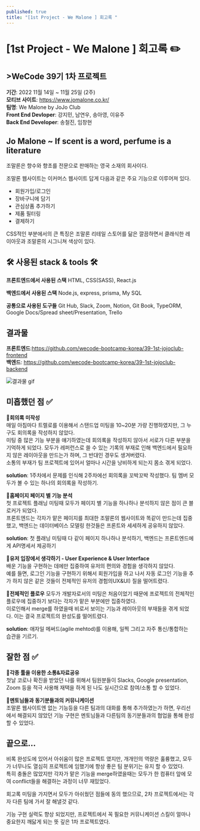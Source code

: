 ```yaml
---
published: true
title: "[1st Project - We Malone ] 회고록 "
---
```


# [1st Project - We Malone ] 회고록 ✏️

## >WeCode 39기 1차 프로젝트

**기간**: 2022 11월 14일 ~ 11월 25일 (2주)  
**모티브 사이트**: https://www.jomalone.co.kr/  
**팀명**: We Malone by JoJo Club  
**Front End Devloper**: 강지민, 남연우, 송아영, 이유주  
**Back End Developer**: 송철진, 임창현  
 
## Jo Malone ~ If scent is a word, perfume is a literature 

조말론은 향수와 향초를 전문으로 판매하는 영국 소재의 회사이다.  

조말론 웹사이트는 이커머스 웹사이트 답게 다음과 같은 주요 기능으로 이루어져 있다.  

- 회원가입/로그인
- 장바구니에 담기
- 관심상품 추가하기
- 제품 필터링
- 결제하기

CSS적인 부분에서의 큰 특징은 조말론 리테일 스토어를 닮은 깔끔하면서 클래식한 레이아웃과 조말론의 시그니쳐 색상이 있다.  

## 🛠️ 사용된 stack & tools 🛠️ 

**프론트엔드에서 사용된 스택**
HTML, CSS(SASS), React.js

**백엔드에서 사용된 스택**
Node.js, express, prisma, My SQL

**공통으로 사용된 도구들**
Git Hub, Slack, Zoom, Notion, Git Book, TypeORM, Google Docs/Spread sheet/Presentation, Trello

## 결과물

**프론트엔드**:https://github.com/wecode-bootcamp-korea/39-1st-jojoclub-frontend   
**백엔드**: https://github.com/wecode-bootcamp-korea/39-1st-jojoclub-backend   

![결과물 gif](https://user-images.githubusercontent.com/114560119/204144737-7b11404b-7c2b-444e-b62f-bbfb207aff62.gif)



## 미흡했던 점 ✅

**📌회의록 미작성**   
매일 아침마다 트렐로를 이용해서 스탠드업 미팅을 10~20분 가량 진행하였지만, 그 누구도 회의록을 작성하지 않았다.    
미팅 중 많은 기능 부분을 얘기하였는데 회의록을 작성하지 않아서 서로가 다른 부분을 기억하게 되었다. 모두가 레퍼런스로 쓸 수 있는 기록의 부재로 인해 백엔드에서 필요하지 않은 레이아웃을 만드는가 하며, 그 반대인 경우도 생겨버렸다.  
소통의 부재가 팀 프로젝트에 있어서 얼마나 시간을 낭비하게 되는지 몸소 겪게 되었다.  

**solution**: 1주차에서 문제를 인식해 2주차에선 회의록을 꼬박꼬박 작성했다. 팀 멤버 모두가 볼 수 있는 하나의 회의록을 작성하기.  


**📌홈페이지 페이지 별 기능 분석**  
첫 프로젝트 플래닝 미팅때 모두가 페이지 별 기능을 하나하나 분석하지 않은 점이 큰 블로커가 되었다.  
프론트엔드는 각자가 맡은 페이지를 최대한 조말론의 웹사이트와 똑같이 만드는데 집중했고, 백엔드는 데이터베이스 모델링 한것들은 프론트와 세세하게 공유하지 않았다.  

**solution**: 첫 플래닝 미팅때 다 같이 페이지 하나하나 분석하기, 백엔드는 프론트엔드에게 API명세서 제공하기 

**📌유저 입장에서 생각하기 - User Experience & User Interface**  
배운 기능을 구현하는 데에만 집중하여 유저의 편의와 경험을 생각하지 않았다.  
예를 들면, 로그인 기능을 구현하기 위해서 회원가입을 하고 나서 자동 로그인 기능을 추가 하지 않은 같은 것들이 전체적인 유저의 경험의UX&UI) 질을 떨어트렸다.  

**📌전체적인 플로우** 
모두가 개발자로서의 미팅은 처음이었기 때문에 프로젝트의 전체적인 플로우에 집중하기 보다는 각자가 맡은 부분에만 집중하였다.  
이로인해서 merge를 하였을때 비로서 보이는 기능과 레이아웃의 부재들을 겪게 되었다. 이는 결국 프로젝트의 완성도를 떨어트렸다.   

**solution**: 애자일 메써드(agile mehtod)를 이용해, 일찍 그리고 자주 통신/통합하는 습관을 기르기.  

## 잘한 점  ✅

**📌각종 툴을 이용한 소통&자료공유**  
첫날 코로나 확진을 받았던 나를 위해서 팀원분들이 Slacks, Google presentation, Zoom 등을 적극 사용해 재택을 하게 된 나도 실시간으로 참여/소통 할 수 있었다.  

**📌멘토님들과 동기분들과의 커뮤니케이션**  
조말론 웹사이트엔 없는 기능등을 다른 팀과의 대화를 통해 추가하였는가 하면, 우리선에서 해결되지 않았던 기능 구현은 멘토님들과 다른팀의 동기분들과의 협업을 통해 완성 할 수 있었다.  


## 끝으로...  

비록 완성도에 있어서 아쉬움이 많은 프로젝트 였지만, 개개인의 역량은 훌륭했고, 모두가 너무나도 열심히 프로젝트에 임했기에 항상 좋은 팀 분위기는 유지 할 수 있었다.  
특히 충돌은 많았지만 각자가 맡은 기능을 merge하였을때는 모두가 한 컴퓨터 앞에 모여 conflict들을 해결하는 과정이 너무 재밌었다.   

회고록 미팅을 가지면서 모두가 아쉬웠던 점들에 동의 했으므로, 2차 프로젝트에서는 각자 다른 팀에 가서 잘 해낼것 같다.   

기능 구현 실력도 향상 되었지만, 프로젝트에서 꼭 필요한 커뮤니케이션 스킬이 얼마나 중요한지 깨닳게 되는 뜻 깊은 1차 프로젝트였다.  





